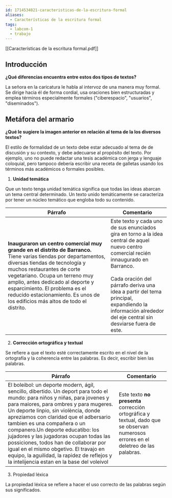 ```yaml
---
id: 1714534821-caracteristicas-de-la-escritura-formal
aliases:
  - Características de la escritura formal
tags:
  - labcom-1
  - trabajo
---
```


[[Características de la escritura formal.pdf]]

## Introducción

**¿Qué diferencias encuentra entre estos dos tipos de textos?**

La señora en la caricatura le habla al intervoz de una manera muy formal. Se dirige hacia él de forma cordial, usa oraciones bien estructuradas y emplea términos especialmente formales ("ciberespacio", "usuarios", "diseminados").

## Metáfora del armario

**¿Qué le sugiere la imagen anterior en relación al tema de la los diversos textos?**

El estilo de formalidad de un texto debe estar adecuado al tema de de discusión y su contexto, y debe adecuarse al propósito del texto.
Por ejemplo, uno no puede redactar una tesis académica con jerga y lenguaje coloquial, pero tampoco debería escribir una receta de galletas usando los términos más académicos o formales posibles.

1. **Unidad temática**

Que un texto tenga unidad temática significa que todas las ideas abarcan un tema central determinado. Un texto unido temáticamente se caracteriza por tener un núcleo temático que engloba todo su contenido.

| Párrafo                                                                                                                                                                                                                                                                                                                                                                        | Comentario                                                                                                                                                                                                                                                                                                 |
| ------------------------------------------------------------------------------------------------------------------------------------------------------------------------------------------------------------------------------------------------------------------------------------------------------------------------------------------------------------------------------ | ---------------------------------------------------------------------------------------------------------------------------------------------------------------------------------------------------------------------------------------------------------------------------------------------------------- |
| **Inauguraron un centro comercial muy grande en el distrito de Barranco.** Tiene varias tiendas por departamentos, diversas tiendas de tecnología y muchos restaurantes de corte vegetariano. Ocupa un terreno muy amplio, antes dedicado al deporte y esparcimiento. El problema es el reducido estacionamiento. Es unos de los edificios más altos de todo el distrito. <br> | Este texto y cada uno de sus enunciados gira en torno a la idea central de aquel nuevo centro comercial recién innaugurado en Barranco.<br><br>Cada oración del párrafo deriva una idea a partir del tema principal, expandiendo la información alrededor del eje central sin desviarse fuera de este.<br> |

2. **Corrección ortográfica y textual**

Se refiere a que el texto esté correctamente escrito en el nivel de la ortografía y la coherencia entre las palabras. Es decir, escribir bien las palabras.

| Párrafo                                                                                                                                                                                                                                                                                                                                                                                                                                                                                                                                              | Comentario                                                                                                                          |
| ---------------------------------------------------------------------------------------------------------------------------------------------------------------------------------------------------------------------------------------------------------------------------------------------------------------------------------------------------------------------------------------------------------------------------------------------------------------------------------------------------------------------------------------------------- | ----------------------------------------------------------------------------------------------------------------------------------- |
| El boleibol: un deporte modern, ágil, sencillo, dibertido. Un deport para todo el mundo: para niños y niñas, para jovenes y para maiores, para ombres y para mugeres. Un deporte linpio, sin violència, donde apreziamos con claridad que el adbersario tambien es una compañera o un companero.Un deporte educatibo: los jujadores y las jugadoras ocupan todas las possiciones, todos han de collaborar por igual en el mismo obgetivo. El travajo en equipo, la aguilidad, la rapidez de reflejos y la intelijencia estan en la base del voleivol | Este texto **no presenta** corrección ortográfica y textual, dado que se observan numerosos errores en el deletreo de las palabras. |

3. Propiedad léxica

La propiedad léxica se refiere a hacer el uso correcto de las palabras según sus significados.
